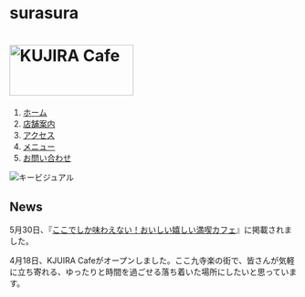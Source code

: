 # surasura
<!DOCTYPE html>
<html>
<head>
    <meta charset="UTF-8">
    <title>KUJIRA Cafeへようこそ</title>
    <link rel="stylesheet" href="stylesheet_1.css ">
</head>
<body>
    <h1><a href="index.html"><img src="C:\Users\ats_1\OneDrive\ドキュメント\デスクトップ\HTML_lesson\images_html\logo.png" alt="KUJIRA Cafe" width="217" height="89"></a></h1>
    <ol>
        <li><a href="index.html">ホーム</a></li>
        <li><a href="about.html">店舗案内</a></li>
        <li><a href="access">アクセス</a></li>
        <li><a href="menu.html">メニュー</a></li>
        <li><a href="contact.html">お問い合わせ</a></li>
    </ol>
    <img src="C:\Users\ats_1\OneDrive\ドキュメント\デスクトップ\HTML_lesson\images_html\keyvisual.jpg" alt="キービジュアル">
    <h2>News</h2>
    <p>5月30日、『<a href="http://www.sbcr.jp" target="_blank">ここでしか味わえない！おいしい嬉しい満喫カフェ</a>』に掲載されました。</p>
    <p>4月18日、KJUIRA Cafeがオープンしました。ここ九寺楽の街で、皆さんが気軽に立ち寄れる、ゆったりと時間を過ごせる落ち着いた場所にしたいと思っています。</p>

</body>
</html>
